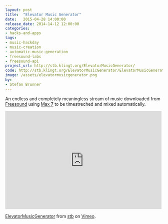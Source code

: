 ```yaml
---
layout: post
title:  "Elevator Music Generator"
date:   2015-04-28 14:00:00
release_date: 2014-14-12 12:00:00
categories: 
- hacks-and-apps
tags:
- music-hackday 
- music-creation
- automatic-music-generation
- freesound-labs
- freesound-api 
project_url: http://stb.klingt.org/ElevatorMusicGenerator/
code: http://stb.klingt.org/ElevatorMusicGenerator/ElevatorMusicGenerator.zip
image: /assets/elevatormusicgenerator.png
by: 
- Stefan Brunner
---
```


An endless and completely meaningless stream of music downloaded from [Freesound](http://www.freesound.org) using [Max 7](https://cycling74.com/max7/) to be timestreched and mixed automatically.

<iframe src="https://player.vimeo.com/video/114469427" width="500" height="313" frameborder="0" webkitallowfullscreen mozallowfullscreen allowfullscreen></iframe> <p><a href="https://vimeo.com/114469427">ElevatorMusicGenerator</a> from <a href="https://vimeo.com/ooostbooo">stb</a> on <a href="https://vimeo.com">Vimeo</a>.</p>
